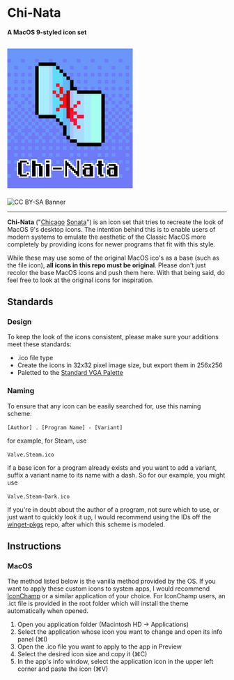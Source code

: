 # Chi-Nata
**A MacOS 9-styled icon set**

![Chi-Nata Logo](Chi-Nata%20Logo.png)
---

![CC BY-SA Banner](https://i.creativecommons.org/l/by-sa/4.0/88x31.png)

---



**Chi-Nata** ("[Chicago](https://en.wikipedia.org/wiki/Chicago_(typeface)) [Sonata](https://en.wikipedia.org/wiki/Mac_OS_9#Version_history)") is an icon set that tries to recreate the look of MacOS 9's desktop icons. The intention behind this is to enable users of modern systems to emulate the aesthetic of the Classic MacOS more completely by providing icons for newer programs that fit with this style.

While these may use some of the original MacOS ico's as a base (such as the file icon), **all icons in this repo must be original**. Please don't just recolor the base MacOS icons and push them here. With that being said, do feel free to look at the original icons for inspiration.

## Standards

### Design

To keep the look of the icons consistent, please make sure your additions meet these standards:

* .ico file type
* Create the icons in 32x32 pixel image size, but export them in 256x256
* Paletted to the [Standard VGA Palette](https://en.wikipedia.org/wiki/Video_Graphics_Array#/media/File:VGA_palette_with_black_borders.svg)

### Naming

To ensure that any icon can be easily searched for, use this naming scheme:

`[Author] . [Program Name] - [Variant]`

for example, for Steam, use

`Valve.Steam.ico`

if a base icon for a program already exists and you want to add a variant, suffix a variant name to its name with a dash. So for our example, you might use

`Valve.Steam-Dark.ico`

If you're in doubt about the author of a program, not sure which to use, or just want to quickly look it up, I would recommend using the IDs off the [winget-pkgs](https://github.com/microsoft/winget-pkgs) repo, after which this scheme is modeled.

## Instructions

### MacOS

The method listed below is the vanilla method provided by the OS. If you want to apply these custom icons to system apps, I would recommend [IconChamp](https://www.macenhance.com/iconchamp.html) or a similar application of your choice. For IconChamp users, an .ict file is provided in the root folder which will install the theme automatically when opened.

1. Open you application folder (Macintosh HD -> Applications)
2. Select the application whose icon you want to change and open its info panel (⌘I)
3. Open the .ico file you want to apply to the app in Preview
4. Select the desired icon size and copy it (⌘C)
5. In the app's info window, select the application icon in the upper left corner and paste the icon (⌘V)

